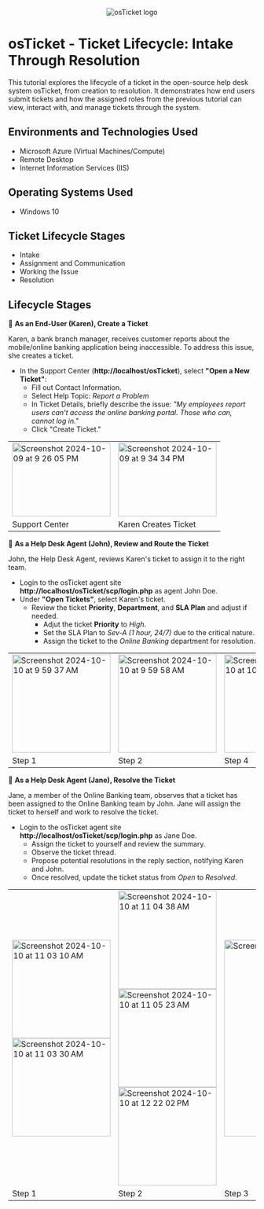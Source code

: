 <p align="center">
<img src="https://i.imgur.com/Clzj7Xs.png" alt="osTicket logo"/>
</p>

<h1>osTicket - Ticket Lifecycle: Intake Through Resolution</h1>
This tutorial explores the lifecycle of a ticket in the open-source help desk system osTicket, from creation to resolution. It demonstrates how end users submit tickets and how the assigned roles from the previous tutorial can view, interact with, and manage tickets through the system.<br />


<h2>Environments and Technologies Used</h2>

- Microsoft Azure (Virtual Machines/Compute)
- Remote Desktop
- Internet Information Services (IIS)

<h2>Operating Systems Used </h2>

- Windows 10</b> 

<h2>Ticket Lifecycle Stages</h2>

- Intake
- Assignment and Communication
- Working the Issue
- Resolution

<h2>Lifecycle Stages</h2>

🔷 **As an End-User (Karen), Create a Ticket**

Karen, a bank branch manager, receives customer reports about the mobile/online banking application being inaccessible. To address this issue, she creates a ticket.

  -  In the Support Center (**http://localhost/osTicket**), select **"Open a New Ticket"**:
      - Fill out Contact Information.
      - Select Help Topic: *Report a Problem* 
     - In Ticket Details, briefly describe the issue: 
     *"My employees report users can't access the online banking portal. Those who can, cannot log in."*
      - Click "Create Ticket."

<table>
  <tr>
    <td><img width="200" height="150" alt="Screenshot 2024-10-09 at 9 26 05 PM" src="https://github.com/user-attachments/assets/37ba67b3-620b-4a50-9d1b-d2600b184ad0"></td>
    <td><img width="200" height="150" alt="Screenshot 2024-10-09 at 9 34 34 PM" src="https://github.com/user-attachments/assets/b5ef860a-b38c-47ae-9a34-ec88f076358e">
</td>
  <tr>
    <td>Support Center</td>
    <td>Karen Creates Ticket</td>
  </tr>
</table>

🔷 **As a Help Desk Agent (John), Review and Route the Ticket**

John, the Help Desk Agent, reviews Karen's ticket to assign it to the right team.
  - Login to the osTicket agent site **http://localhost/osTicket/scp/login.php** as agent John Doe.
  - Under **"Open Tickets"**, select Karen's ticket.
      - Review the ticket **Priority**, **Department**, and **SLA Plan** and adjust if needed.
        - Adjut the ticket **Priority** to *High*.
        - Set the SLA Plan to *Sev-A (1 hour, 24/7)* due to the critical nature.
        - Assign the ticket to the *Online Banking* department for resolution.
<table>
  <tr>
    <td><img width="200" alt="Screenshot 2024-10-10 at 9 59 37 AM" src="https://github.com/user-attachments/assets/8ef466df-fc1d-4780-b025-f71709239290">
</td>
    <td><img width="200" alt="Screenshot 2024-10-10 at 9 59 58 AM" src="https://github.com/user-attachments/assets/9b19a889-c4a5-46c8-a698-cdc6def47df5">
</td>
    <td><img width="200" alt="Screenshot 2024-10-10 at 10 53 41 AM" src="https://github.com/user-attachments/assets/54b0a3b6-b655-414c-890b-f2ffe17e3294">
</td>
    <td><img width="200" alt="Screenshot 2024-10-10 at 10 58 40 AM" src="https://github.com/user-attachments/assets/8c33cae8-9762-4aed-8673-6f4617e6cebe">
</td>
  <tr>
    <td>Step 1</td>
    <td>Step 2</td>
    <td>Step 4</td>
    <td>Step 4</td>
  </tr>
</table>

🔷 **As a Help Desk Agent (Jane), Resolve the Ticket**

Jane, a member of the Online Banking team, observes that a ticket has been assigned to the Online Banking team by John. Jane will assign the ticket to herself and work to resolve the ticket. 

  - Login to the osTicket agent site **http://localhost/osTicket/scp/login.php** as Jane Doe.
      - Assign the ticket to yourself and review the summary.
      - Observe the ticket thread.
      - Propose potential resolutions in the reply section, notifying Karen and John.
      - Once resolved, update the ticket status from *Open* to *Resolved*.

<table>
  <tr>
    <td><img width="200" alt="Screenshot 2024-10-10 at 11 03 10 AM" src="https://github.com/user-attachments/assets/b8b413de-cdee-4754-a0f9-68e7d6a14ccc"><img width="200" alt="Screenshot 2024-10-10 at 11 03 30 AM" src="https://github.com/user-attachments/assets/0c398eca-63ca-4706-8098-c384b6def918">
</td>
    <td><img width="200" alt="Screenshot 2024-10-10 at 11 04 38 AM" src="https://github.com/user-attachments/assets/d3cd684a-2d07-4a4c-b56f-abc91950692c"><img width="200" alt="Screenshot 2024-10-10 at 11 05 23 AM" src="https://github.com/user-attachments/assets/bab6a63d-87b9-4231-ac63-641cf01af5d2"><img width="200" alt="Screenshot 2024-10-10 at 12 22 02 PM" src="https://github.com/user-attachments/assets/04031358-48d0-42c0-8efe-b7cad5b0b8bc">
</td>
    <td><img width="400" alt="Screenshot 2024-10-10 at 12 22 16 PM" src="https://github.com/user-attachments/assets/a34107e2-27f8-4faf-94ed-5e7723de3ce1">
</td>
    <td><img width="200" alt="Screenshot 2024-10-10 at 12 29 29 PM" src="https://github.com/user-attachments/assets/48d87ad6-c406-497b-81db-4dcae771ce57"><img width="200" alt="Screenshot 2024-10-10 at 12 34 11 PM" src="https://github.com/user-attachments/assets/aa43886c-35d6-4d9b-8c45-de8dfdf39f35">
</td>
 <td><img width="200" alt="Screenshot 2024-10-10 at 12 35 20 PM" src="https://github.com/user-attachments/assets/eaead848-6fa4-4ec4-afbf-4075df80ebfe"><img width="200" alt="Screenshot 2024-10-10 at 12 35 51 PM" src="https://github.com/user-attachments/assets/43858d9d-0f20-46aa-a21e-123a6e7e567b">

</td>
  <tr>
    <td>Step 1</td>
    <td>Step 2</td>
    <td>Step 3</td>
    <td>Step 4</td>
    <td>Step 4</td>
  </tr>
</table>

